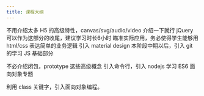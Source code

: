 ```yaml
---
title: 课程大纲
---
```


不用介绍太多 H5 的高级特性，canvas/svg/audio/video 介绍一下就行
jQuery 可以作为这部分的收尾，建议学习时长6小时
瞄准实际应用，务必使得学生能够用 html/css 表达简单的业务逻辑
引入 material design
本阶段中期以后，引入 git 的学习
JS 基础部分

不必介绍闭包，prototype 这些高级概念
引入命令行，引入 nodejs 学习
ES6 面向对象专题

利用 class 关键字，引入面向对象编程。

